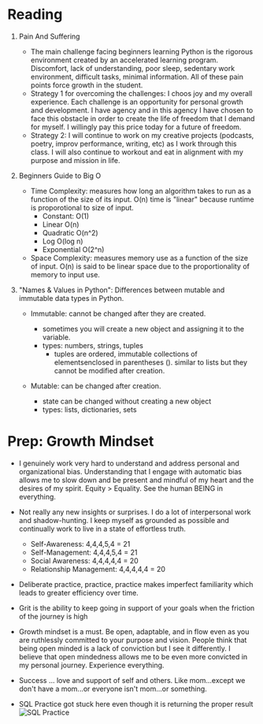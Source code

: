 # Reading

1. Pain And Suffering
   * The main challenge facing beginners learning Python is the rigorous environment created by an accelerated learning program.  Discomfort, lack of understanding, poor sleep, sedentary work environment, difficult tasks, minimal information.  All of these pain points force growth in the student.  
   * Strategy 1 for overcoming the challenges:  I choos joy and my overall experience.  Each challenge is an opportunity for personal growth and development.  I have agency and in this agency I have chosen to face this obstacle in order to create the life of freedom that I demand for myself.  I willingly pay this price today for a future of freedom.
   * Strategy 2:  I will continue to work on my creative projects (podcasts, poetry, improv performance, writing, etc) as I work through this class.  I will also continue to workout and eat in alignment with my purpose and mission in life.

2. Beginners Guide to Big O
   * Time Complexity:  measures how long an algorithm takes to run as a function of the size of its input. O(n) time is "linear" because runtime is proporotional to size of input. 
     * Constant: O(1)
     * Linear O(n)
     * Quadratic O(n^2)
     * Log O(log n)
     * Exponential O(2^n) 
   * Space Complexity:  measures memory use as a function of the size of input.  O(n) is said to be linear space due to the proportionality of memory to input use.

3. "Names & Values in Python": Differences between mutable and immutable data types in Python.
   * Immutable: cannot be changed after they are created.
     * sometimes you will create a new object and assigning it to the variable.  
     * types: numbers, strings, tuples 
       * tuples are ordered, immutable collections of elementsenclosed in parentheses (). similar to lists but they cannot be modified after creation.

   * Mutable: can be changed after creation.  
     * state can be changed without creating a new object
     * types: lists, dictionaries, sets

# Prep: Growth Mindset

* I genuinely work very hard to understand and address personal and organizational bias.  Understanding that I engage with automatic bias allows me to slow down and be present and mindful of my heart and the desires of my spirit.  Equity > Equality.  See the human BEING in everything.

* Not really any new insights or surprises.  I do a lot of interpersonal work and shadow-hunting.  I keep myself as grounded as possible and continually work to live in a state of effortless truth.
   * Self-Awareness: 4,4,4,5,4 = 21
   * Self-Management: 4,4,4,5,4 = 21
   * Social Awareness: 4,4,4,4,4 = 20
   * Relationship Management: 4,4,4,4,4 = 20

* Deliberate practice, practice, practice makes imperfect familiarity which leads to greater efficiency over time.

* Grit is the ability to keep going in support of your goals when the friction of the journey is high

* Growth mindset is a must.  Be open, adaptable, and in flow even as you are ruthlessly committed to your purpose and vision.  People think that being open minded is a lack of conviction but I see it differently.  I believe that open mindedness allows me to be even more convicted in my personal journey.  Experience everything.

* Success ... love and support of self and others.  Like mom...except we don't have a mom...or everyone isn't mom...or something.

* SQL Practice got stuck here even though it is returning the proper result
![SQL Practice](../pics/SQLpractice.png)


